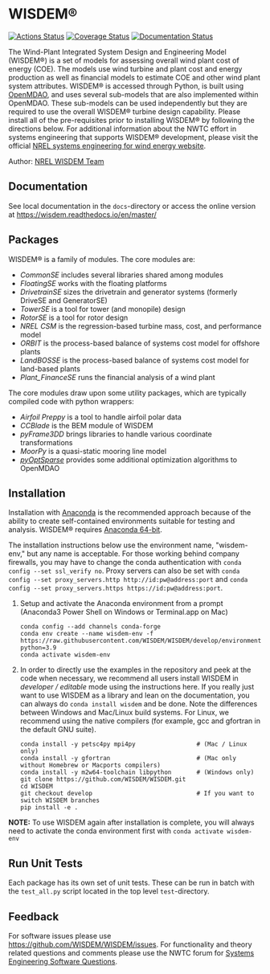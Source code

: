 # WISDEM&reg;

[![Actions Status](https://github.com/WISDEM/WISDEM/workflows/CI_WISDEM/badge.svg?branch=develop)](https://github.com/WISDEM/WISDEM/actions)
[![Coverage Status](https://coveralls.io/repos/github/WISDEM/WISDEM/badge.svg?branch=develop)](https://coveralls.io/github/WISDEM/WISDEM?branch=develop)
[![Documentation Status](https://readthedocs.org/projects/wisdem/badge/?version=master)](https://wisdem.readthedocs.io/en/master/?badge=master)


The Wind-Plant Integrated System Design and Engineering Model (WISDEM&reg;) is a set of models for assessing overall wind plant cost of energy (COE). The models use wind turbine and plant cost and energy production as well as financial models to estimate COE and other wind plant system attributes. WISDEM&reg; is accessed through Python, is built using [OpenMDAO](https://openmdao.org/), and uses several sub-models that are also implemented within OpenMDAO. These sub-models can be used independently but they are required to use the overall WISDEM&reg; turbine design capability. Please install all of the pre-requisites prior to installing WISDEM&reg; by following the directions below. For additional information about the NWTC effort in systems engineering that supports WISDEM&reg; development, please visit the official [NREL systems engineering for wind energy website](https://www.nrel.gov/wind/systems-engineering.html).

Author: [NREL WISDEM Team](mailto:systems.engineering@nrel.gov)

## Documentation

See local documentation in the `docs`-directory or access the online version at <https://wisdem.readthedocs.io/en/master/>

## Packages

WISDEM&reg; is a family of modules.  The core modules are:

* _CommonSE_ includes several libraries shared among modules
* _FloatingSE_ works with the floating platforms
* _DrivetrainSE_ sizes the drivetrain and generator systems (formerly DriveSE and GeneratorSE)
* _TowerSE_ is a tool for tower (and monopile) design
* _RotorSE_ is a tool for rotor design
* _NREL CSM_ is the regression-based turbine mass, cost, and performance model
* _ORBIT_ is the process-based balance of systems cost model for offshore plants
* _LandBOSSE_ is the process-based balance of systems cost model for land-based plants
* _Plant_FinanceSE_ runs the financial analysis of a wind plant

The core modules draw upon some utility packages, which are typically compiled code with python wrappers:

* _Airfoil Preppy_ is a tool to handle airfoil polar data
* _CCBlade_ is the BEM module of WISDEM
* _pyFrame3DD_ brings libraries to handle various coordinate transformations
* _MoorPy_ is a quasi-static mooring line model
* [_pyOptSparse_](https://github.com/mdolab/pyoptsparse) provides some additional optimization algorithms to OpenMDAO


## Installation

Installation with [Anaconda](https://www.anaconda.com) is the recommended approach because of the ability to create self-contained environments suitable for testing and analysis.  WISDEM&reg; requires [Anaconda 64-bit](https://www.anaconda.com/distribution/).

The installation instructions below use the environment name, "wisdem-env," but any name is acceptable.  For those working behind company firewalls, you may have to change the conda authentication with `conda config --set ssl_verify no`.  Proxy servers can also be set with `conda config --set proxy_servers.http http://id:pw@address:port` and `conda config --set proxy_servers.https https://id:pw@address:port`.

1.  Setup and activate the Anaconda environment from a prompt (Anaconda3 Power Shell on Windows or Terminal.app on Mac)

        conda config --add channels conda-forge
        conda env create --name wisdem-env -f https://raw.githubusercontent.com/WISDEM/WISDEM/develop/environment.yml python=3.9
        conda activate wisdem-env

2.  In order to directly use the examples in the repository and peek at the code when necessary, we recommend all users install WISDEM in *developer / editable* mode using the instructions here.  If you really just want to use WISDEM as a library and lean on the documentation, you can always do `conda install wisdem` and be done.  Note the differences between Windows and Mac/Linux build systems. For Linux, we recommend using the native compilers (for example, gcc and gfortran in the default GNU suite).

        conda install -y petsc4py mpi4py                 # (Mac / Linux only)
        conda install -y gfortran                        # (Mac only without Homebrew or Macports compilers)
        conda install -y m2w64-toolchain libpython       # (Windows only)
        git clone https://github.com/WISDEM/WISDEM.git
        cd WISDEM
        git checkout develop                             # If you want to switch WISDEM branches
        pip install -e .


**NOTE:** To use WISDEM again after installation is complete, you will always need to activate the conda environment first with `conda activate wisdem-env`


## Run Unit Tests

Each package has its own set of unit tests.  These can be run in batch with the `test_all.py` script located in the top level `test`-directory.

## Feedback

For software issues please use <https://github.com/WISDEM/WISDEM/issues>.  For functionality and theory related questions and comments please use the NWTC forum for [Systems Engineering Software Questions](https://wind.nrel.gov/forum/wind/viewtopic.php?f=34&t=1002).
